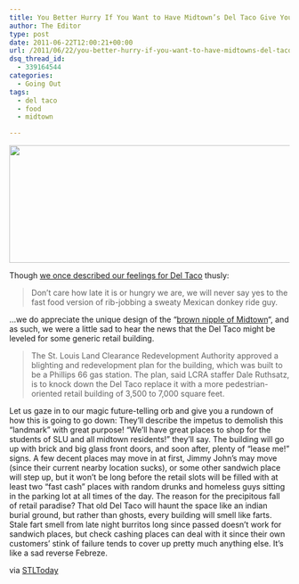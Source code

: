 ```yaml
---
title: You Better Hurry If You Want to Have Midtown’s Del Taco Give You Diarrhea One Last Time
author: The Editor
type: post
date: 2011-06-22T12:00:21+00:00
url: /2011/06/22/you-better-hurry-if-you-want-to-have-midtowns-del-taco-give-you-diarrhea-one-last-time/
dsq_thread_id:
  - 339164544
categories:
  - Going Out
tags:
  - del taco
  - food
  - midtown

---
```

[<img class="aligncenter size-full wp-image-8653" title="south_grand_del_taco" src="http://media.punchingkitty.com/wordpress/2011/01/south_grand_del_taco.jpg" alt="" width="600" height="211" />][1]

Though <a href="http://punchingkitty.com/2011/01/20/del-taco-is-gross-dont-take-me-there-or-we-will-stab-you/" target="_blank">we once described our feelings for Del Taco</a> thusly:

> Don’t care how late it is or hungry we are, we will never say yes to the fast food version of rib-jobbing a sweaty Mexican donkey ride guy.

&#8230;we do appreciate the unique design of the &#8220;<a href="http://media.punchingkitty.com/wordpress/2011/06/del_taco_nipple.jpg" target="_blank">brown nipple of Midtown</a>&#8220;, and as such, we were a little sad to hear the news that the Del Taco might be leveled for some generic retail building.

> The St. Louis Land Clearance Redevelopment Authority approved a blighting and redevelopment plan for the building, which was built to be a Phillips 66 gas station. The plan, said LCRA staffer Dale Ruthsatz, is to knock down the Del Taco replace it with a more pedestrian-oriented retail building of 3,500 to 7,000 square feet.

Let us gaze in to our magic future-telling orb and give you a rundown of how this is going to go down: They&#8217;ll describe the impetus to demolish this &#8220;landmark&#8221; with great purpose! &#8220;We&#8217;ll have great places to shop for the students of SLU and all midtown residents!&#8221; they&#8217;ll say. The building will go up with brick and big glass front doors, and soon after, plenty of &#8220;lease me!&#8221; signs. A few decent places may move in at first, Jimmy John&#8217;s may move (since their current nearby location sucks), or some other sandwich place will step up, but it won&#8217;t be long before the retail slots will be filled with at least two &#8220;fast cash&#8221; places with random drunks and homeless guys sitting in the parking lot at all times of the day. The reason for the precipitous fall of retail paradise? That old Del Taco will haunt the space like an indian burial ground, but rather than ghosts, every building will smell like farts. Stale fart smell from late night burritos long since passed doesn&#8217;t work for sandwich places, but check cashing places can deal with it since their own customers&#8217; stink of failure tends to cover up pretty much anything else. It&#8217;s like a sad reverse Febreze.

via <a href="http://www.stltoday.com/business/columns/building-blocks/article_7dddbada-9c54-11e0-bf00-001a4bcf6878.html" target="_blank">STLToday</a>

 [1]: http://media.punchingkitty.com/wordpress/2011/01/south_grand_del_taco.jpg